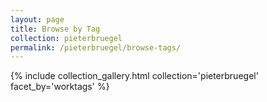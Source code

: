 ```yaml
---
layout: page
title: Browse by Tag
collection: pieterbruegel
permalink: /pieterbruegel/browse-tags/
---
```


{% include collection_gallery.html collection='pieterbruegel' facet_by='worktags' %}
